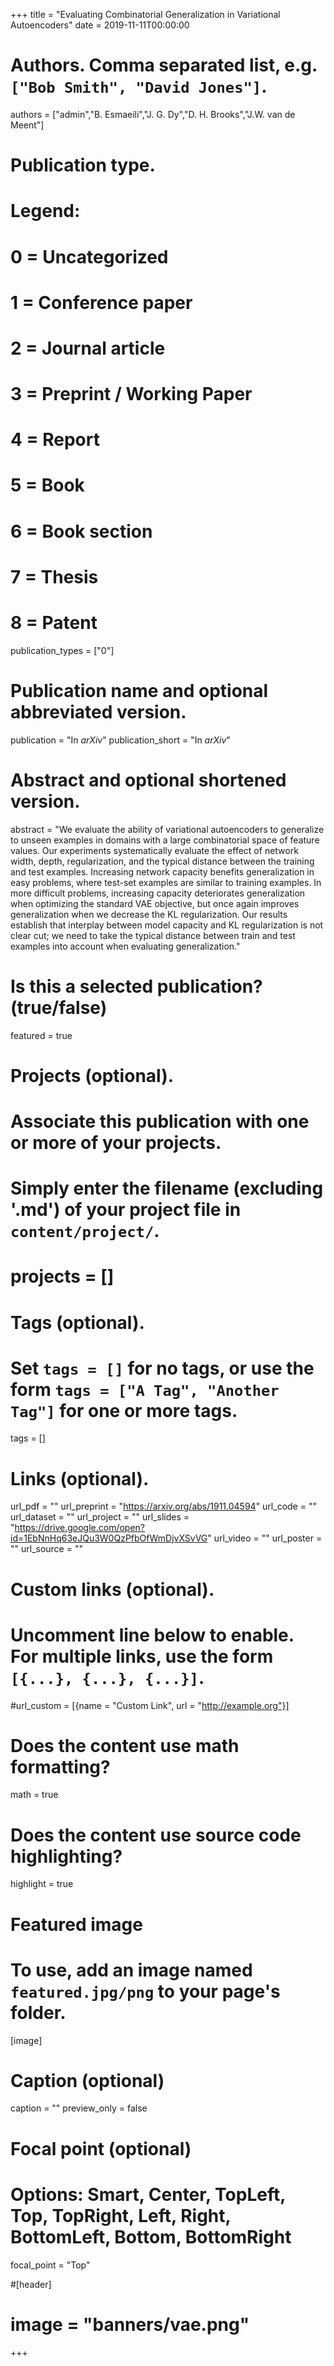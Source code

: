 +++
title = "Evaluating Combinatorial Generalization in Variational Autoencoders"
date = 2019-11-11T00:00:00

# Authors. Comma separated list, e.g. `["Bob Smith", "David Jones"]`.
authors = ["admin","B. Esmaeili","J. G. Dy","D. H. Brooks","J.W. van de Meent"]


# Publication type.
# Legend:
# 0 = Uncategorized
# 1 = Conference paper
# 2 = Journal article
# 3 = Preprint / Working Paper
# 4 = Report
# 5 = Book
# 6 = Book section
# 7 = Thesis
# 8 = Patent
publication_types = ["0"]

# Publication name and optional abbreviated version.
publication = "In *arXiv*"
publication_short = "In *arXiv*"

# Abstract and optional shortened version.
abstract = "We evaluate the ability of variational autoencoders to generalize to unseen examples in domains with a large combinatorial space of feature values. Our experiments systematically evaluate the effect of network width, depth, regularization, and the typical distance between the training and test examples. Increasing network capacity benefits generalization in easy problems, where test-set examples are similar to training examples. In more difficult problems, increasing capacity deteriorates generalization when optimizing the standard VAE objective, but once again improves generalization when we decrease the KL regularization. Our results establish that interplay between model capacity and KL regularization is not clear cut; we need to take the typical distance between train and test examples into account when evaluating generalization."


# Is this a selected publication? (true/false)
featured = true

# Projects (optional).
#   Associate this publication with one or more of your projects.
#   Simply enter the filename (excluding '.md') of your project file in `content/project/`.
# projects = []

# Tags (optional).
#   Set `tags = []` for no tags, or use the form `tags = ["A Tag", "Another Tag"]` for one or more tags.
tags = []

# Links (optional).
url_pdf = ""
url_preprint = "https://arxiv.org/abs/1911.04594"
url_code = ""
url_dataset = ""
url_project = ""
url_slides = "https://drive.google.com/open?id=1EbNnHq63eJQu3W0QzPfbOfWmDjvXSvVG"
url_video = ""
url_poster = ""
url_source = ""

# Custom links (optional).
#   Uncomment line below to enable. For multiple links, use the form `[{...}, {...}, {...}]`.
#url_custom = [{name = "Custom Link", url = "http://example.org"}]

# Does the content use math formatting?
math = true

# Does the content use source code highlighting?
highlight = true

# Featured image
# To use, add an image named `featured.jpg/png` to your page's folder. 
[image]
  # Caption (optional)
  caption = ""
  preview_only = false
  # Focal point (optional)
  # Options: Smart, Center, TopLeft, Top, TopRight, Left, Right, BottomLeft, Bottom, BottomRight
  focal_point = "Top"

#[header]
#  image = "banners/vae.png"
+++